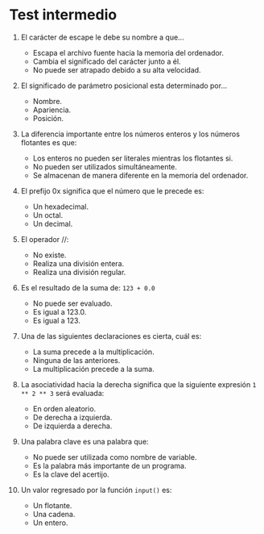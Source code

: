 # Test intermedio

1. El carácter de escape le debe su nombre a que...

    * Escapa el archivo fuente hacia la memoria del ordenador.
    * Cambia el significado del carácter junto a él.
    * No puede ser atrapado debido a su alta velocidad.

2. El significado de parámetro posicional esta determinado por...

    * Nombre.
    * Apariencia.
    * Posición.

3. La diferencia importante entre los números enteros y los números flotantes es que:

    * Los enteros no pueden ser literales mientras los flotantes si.
    * No pueden ser utilizados simultáneamente.
    * Se almacenan de manera diferente en la memoria del ordenador.

4. El prefijo 0x significa que el número que le precede es:

    * Un hexadecimal.
    * Un octal.
    * Un decimal.

5. El operador //:

    * No existe.
    * Realiza una división entera.
    * Realiza una división regular.

6. Es el resultado de la suma de: `123 + 0.0`

    * No puede ser evaluado.
    * Es igual a 123.0.
    * Es igual a 123.

7. Una de las siguientes declaraciones es cierta, cuál es:

    * La suma precede a la multiplicación.
    * Ninguna de las anteriores.
    * La multiplicación precede a la suma.

8. La asociatividad hacia la derecha significa que la siguiente expresión `1 ** 2 ** 3` será evaluada:

    * En orden aleatorio.
    * De derecha a izquierda.
    * De izquierda a derecha.

9. Una palabra clave es una palabra que:

    * No puede ser utilizada como nombre de variable.
    * Es la palabra más importante de un programa.
    * Es la clave del acertijo.


10. Un valor regresado por la función `input()` es:

    * Un flotante.
    * Una cadena.
    * Un entero.

